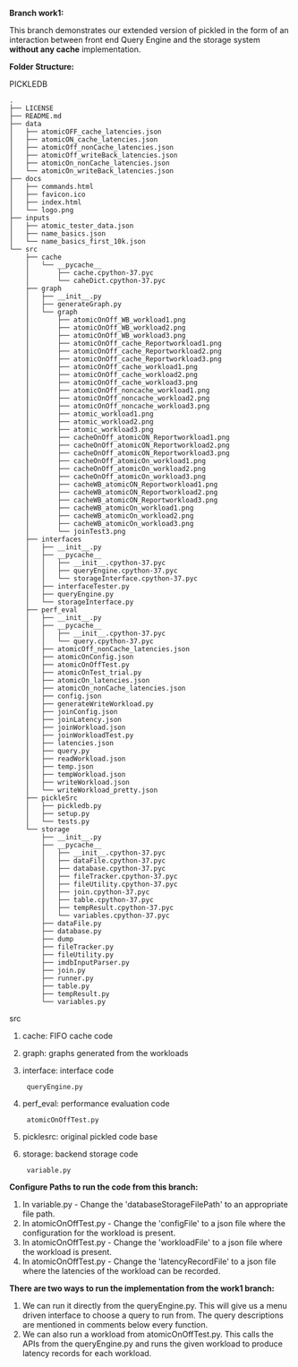 **Branch work1:**

This branch demonstrates our extended version of pickled in the form of an interaction between front end Query Engine and the storage system **without any cache** implementation.

**Folder Structure:**

PICKLEDB
```
.
├── LICENSE
├── README.md
├── data
│   ├── atomicOFF_cache_latencies.json
│   ├── atomicON_cache_latencies.json
│   ├── atomicOff_nonCache_latencies.json
│   ├── atomicOff_writeBack_latencies.json
│   ├── atomicOn_nonCache_latencies.json
│   └── atomicOn_writeBack_latencies.json
├── docs
│   ├── commands.html
│   ├── favicon.ico
│   ├── index.html
│   └── logo.png
├── inputs
│   ├── atomic_tester_data.json
│   ├── name_basics.json
│   └── name_basics_first_10k.json
└── src
    ├── cache
    │   └── __pycache__
    │       ├── cache.cpython-37.pyc
    │       └── caheDict.cpython-37.pyc
    ├── graph
    │   ├── __init__.py
    │   ├── generateGraph.py
    │   └── graph
    │       ├── atomicOnOff_WB_workload1.png
    │       ├── atomicOnOff_WB_workload2.png
    │       ├── atomicOnOff_WB_workload3.png
    │       ├── atomicOnOff_cache_Reportworkload1.png
    │       ├── atomicOnOff_cache_Reportworkload2.png
    │       ├── atomicOnOff_cache_Reportworkload3.png
    │       ├── atomicOnOff_cache_workload1.png
    │       ├── atomicOnOff_cache_workload2.png
    │       ├── atomicOnOff_cache_workload3.png
    │       ├── atomicOnOff_noncache_workload1.png
    │       ├── atomicOnOff_noncache_workload2.png
    │       ├── atomicOnOff_noncache_workload3.png
    │       ├── atomic_workload1.png
    │       ├── atomic_workload2.png
    │       ├── atomic_workload3.png
    │       ├── cacheOnOff_atomicON_Reportworkload1.png
    │       ├── cacheOnOff_atomicON_Reportworkload2.png
    │       ├── cacheOnOff_atomicON_Reportworkload3.png
    │       ├── cacheOnOff_atomicOn_workload1.png
    │       ├── cacheOnOff_atomicOn_workload2.png
    │       ├── cacheOnOff_atomicOn_workload3.png
    │       ├── cacheWB_atomicON_Reportworkload1.png
    │       ├── cacheWB_atomicON_Reportworkload2.png
    │       ├── cacheWB_atomicON_Reportworkload3.png
    │       ├── cacheWB_atomicOn_workload1.png
    │       ├── cacheWB_atomicOn_workload2.png
    │       ├── cacheWB_atomicOn_workload3.png
    │       └── joinTest3.png
    ├── interfaces
    │   ├── __init__.py
    │   ├── __pycache__
    │   │   ├── __init__.cpython-37.pyc
    │   │   ├── queryEngine.cpython-37.pyc
    │   │   └── storageInterface.cpython-37.pyc
    │   ├── interfaceTester.py
    │   ├── queryEngine.py
    │   └── storageInterface.py
    ├── perf_eval
    │   ├── __init__.py
    │   ├── __pycache__
    │   │   ├── __init__.cpython-37.pyc
    │   │   └── query.cpython-37.pyc
    │   ├── atomicOff_nonCache_latencies.json
    │   ├── atomicOnConfig.json
    │   ├── atomicOnOffTest.py
    │   ├── atomicOnTest_trial.py
    │   ├── atomicOn_latencies.json
    │   ├── atomicOn_nonCache_latencies.json
    │   ├── config.json
    │   ├── generateWriteWorkload.py
    │   ├── joinConfig.json
    │   ├── joinLatency.json
    │   ├── joinWorkload.json
    │   ├── joinWorkloadTest.py
    │   ├── latencies.json
    │   ├── query.py
    │   ├── readWorkload.json
    │   ├── temp.json
    │   ├── tempWorkload.json
    │   ├── writeWorkload.json
    │   └── writeWorkload_pretty.json
    ├── pickleSrc
    │   ├── pickledb.py
    │   ├── setup.py
    │   └── tests.py
    └── storage
        ├── __init__.py
        ├── __pycache__
        │   ├── __init__.cpython-37.pyc
        │   ├── dataFile.cpython-37.pyc
        │   ├── database.cpython-37.pyc
        │   ├── fileTracker.cpython-37.pyc
        │   ├── fileUtility.cpython-37.pyc
        │   ├── join.cpython-37.pyc
        │   ├── table.cpython-37.pyc
        │   ├── tempResult.cpython-37.pyc
        │   └── variables.cpython-37.pyc
        ├── dataFile.py
        ├── database.py
        ├── dump
        ├── fileTracker.py
        ├── fileUtility.py
        ├── imdbInputParser.py
        ├── join.py
        ├── runner.py
        ├── table.py
        ├── tempResult.py
        └── variables.py

```
src

1. cache: FIFO cache code

2. graph: graphs generated from the workloads

3. interface: interface code

        queryEngine.py

4. perf\_eval: performance evaluation code

        atomicOnOffTest.py

5. picklesrc: original pickled code base

6. storage: backend storage code

        variable.py

**Configure Paths to run the code from this branch:**

1. In variable.py - Change the &#39;databaseStorageFilePath&#39; to an appropriate file path.
2. In atomicOnOffTest.py - Change the &#39;configFile&#39; to a json file where the configuration for the workload is present.
3. In atomicOnOffTest.py - Change the &#39;workloadFile&#39; to a json file where the workload is present.
4. In atomicOnOffTest.py - Change the &#39;latencyRecordFile&#39; to a json file where the latencies of the workload can be recorded.

**There are two ways to run the implementation from the work1 branch:**

1. We can run it directly from the queryEngine.py. This will give us a menu driven interface to choose a query to run from. The query descriptions are mentioned in comments below every function.
2. We can also run a workload from atomicOnOffTest.py. This calls the APIs from the queryEngine.py and runs the given workload to produce latency records for each workload.